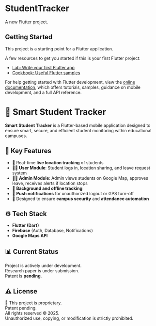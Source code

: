 # StudentTracker

A new Flutter project.

## Getting Started

This project is a starting point for a Flutter application.

A few resources to get you started if this is your first Flutter project:

- [Lab: Write your first Flutter app](https://docs.flutter.dev/get-started/codelab)
- [Cookbook: Useful Flutter samples](https://docs.flutter.dev/cookbook)

For help getting started with Flutter development, view the
[online documentation](https://docs.flutter.dev/), which offers tutorials,
samples, guidance on mobile development, and a full API reference.



# 📱 Smart Student Tracker

**Smart Student Tracker** is a Flutter-based mobile application designed to ensure smart, secure, and efficient student monitoring within educational campuses.

## 🚀 Key Features

- 🔄 Real-time **live location tracking** of students
- 🧑‍🎓 **User Module**: Student logs in, location sharing, and leave request system
- 🧑‍💼 **Admin Module**: Admin views students on Google Map, approves leave, receives alerts if location stops
- 📲 **Background and offline tracking**
- 🔔 **Push notifications** for unauthorized logout or GPS turn-off
- 🔐 Designed to ensure **campus security** and **attendance automation**

## ⚙️ Tech Stack

- **Flutter (Dart)**
- **Firebase** (Auth, Database, Notifications)
- **Google Maps API**

## 📊 Current Status

Project is actively under development.  
Research paper is under submission.  
Patent is **pending**.

## ⚠️ License

🚫 This project is proprietary.  
Patent pending.  
All rights reserved © 2025.  
Unauthorized use, copying, or modification is strictly prohibited.
